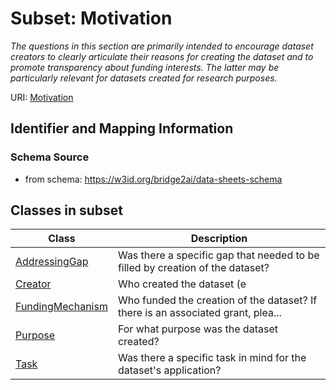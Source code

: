 # Subset: Motivation


_The questions in this section are primarily intended to encourage dataset creators to clearly articulate their reasons for creating the dataset and to promote transparency about funding interests. The latter may be particularly relevant for datasets created for research purposes._



URI: [Motivation](Motivation.md)




## Identifier and Mapping Information







### Schema Source


* from schema: https://w3id.org/bridge2ai/data-sheets-schema










        









        




















        

















        









        








































































































































## Classes in subset

| Class | Description |
| --- | --- |
| [AddressingGap](AddressingGap.md) | Was there a specific gap that needed to be filled by creation of the dataset? |
| [Creator](Creator.md) | Who created the dataset (e |
| [FundingMechanism](FundingMechanism.md) | Who funded the creation of the dataset? If there is an associated grant, plea... |
| [Purpose](Purpose.md) | For what purpose was the dataset created? |
| [Task](Task.md) | Was there a specific task in mind for the dataset's application? |













